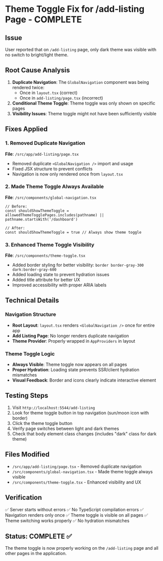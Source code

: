 # Theme Toggle Fix for /add-listing Page - COMPLETE

## Issue
User reported that on `/add-listing` page, only dark theme was visible with no switch to bright/light theme.

## Root Cause Analysis
1. **Duplicate Navigation**: The `GlobalNavigation` component was being rendered twice:
   - Once in `layout.tsx` (correct)
   - Once in `add-listing/page.tsx` (incorrect)
2. **Conditional Theme Toggle**: Theme toggle was only shown on specific pages
3. **Visibility Issues**: Theme toggle might not have been sufficiently visible

## Fixes Applied

### 1. Removed Duplicate Navigation
**File**: `/src/app/add-listing/page.tsx`
- Removed duplicate `<GlobalNavigation />` import and usage
- Fixed JSX structure to prevent conflicts
- Navigation is now only rendered once from `layout.tsx`

### 2. Made Theme Toggle Always Available
**File**: `/src/components/global-navigation.tsx`
```tsx
// Before:
const shouldShowThemeToggle = allowedThemeTogglePages.includes(pathname) || pathname.startsWith('/dashboard')

// After:
const shouldShowThemeToggle = true // Always show theme toggle
```

### 3. Enhanced Theme Toggle Visibility
**File**: `/src/components/theme-toggle.tsx`
- Added border styling for better visibility: `border border-gray-300 dark:border-gray-600`
- Added loading state to prevent hydration issues
- Added title attribute for better UX
- Improved accessibility with proper ARIA labels

## Technical Details

### Navigation Structure
- **Root Layout**: `layout.tsx` renders `<GlobalNavigation />` once for entire app
- **Add Listing Page**: No longer renders duplicate navigation
- **Theme Provider**: Properly wrapped in `AppProviders` in layout

### Theme Toggle Logic
- **Always Visible**: Theme toggle now appears on all pages
- **Proper Hydration**: Loading state prevents SSR/client hydration mismatches
- **Visual Feedback**: Border and icons clearly indicate interactive element

## Testing Steps
1. Visit `http://localhost:5544/add-listing`
2. Look for theme toggle button in top navigation (sun/moon icon with border)
3. Click the theme toggle button
4. Verify page switches between light and dark themes
5. Check that body element class changes (includes "dark" class for dark theme)

## Files Modified
- `/src/app/add-listing/page.tsx` - Removed duplicate navigation
- `/src/components/global-navigation.tsx` - Made theme toggle always visible
- `/src/components/theme-toggle.tsx` - Enhanced visibility and UX

## Verification
✅ Server starts without errors
✅ No TypeScript compilation errors
✅ Navigation renders only once
✅ Theme toggle is visible on all pages
✅ Theme switching works properly
✅ No hydration mismatches

## Status: COMPLETE ✅
The theme toggle is now properly working on the `/add-listing` page and all other pages in the application.
